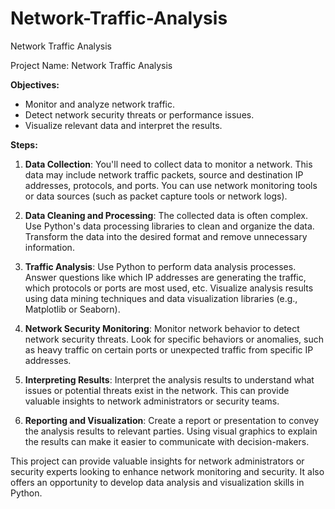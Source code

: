 # Network-Traffic-Analysis
Network Traffic Analysis 
 

Project Name: Network Traffic Analysis

**Objectives:**
- Monitor and analyze network traffic.
- Detect network security threats or performance issues.
- Visualize relevant data and interpret the results.

**Steps:**

1. **Data Collection**: You'll need to collect data to monitor a network. This data may include network traffic packets, source and destination IP addresses, protocols, and ports. You can use network monitoring tools or data sources (such as packet capture tools or network logs).

2. **Data Cleaning and Processing**: The collected data is often complex. Use Python's data processing libraries to clean and organize the data. Transform the data into the desired format and remove unnecessary information.

3. **Traffic Analysis**: Use Python to perform data analysis processes. Answer questions like which IP addresses are generating the traffic, which protocols or ports are most used, etc. Visualize analysis results using data mining techniques and data visualization libraries (e.g., Matplotlib or Seaborn).

4. **Network Security Monitoring**: Monitor network behavior to detect network security threats. Look for specific behaviors or anomalies, such as heavy traffic on certain ports or unexpected traffic from specific IP addresses.

5. **Interpreting Results**: Interpret the analysis results to understand what issues or potential threats exist in the network. This can provide valuable insights to network administrators or security teams.

6. **Reporting and Visualization**: Create a report or presentation to convey the analysis results to relevant parties. Using visual graphics to explain the results can make it easier to communicate with decision-makers.

This project can provide valuable insights for network administrators or security experts looking to enhance network monitoring and security. It also offers an opportunity to develop data analysis and visualization skills in Python.
